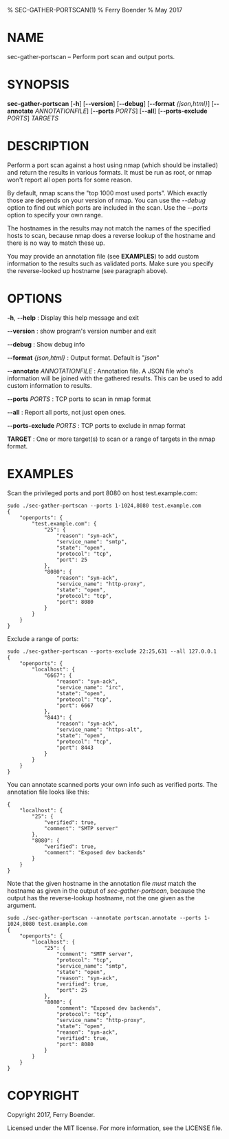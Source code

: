 % SEC-GATHER-PORTSCAN(1)
% Ferry Boender
% May 2017

<!---
Convert with pandoc to Groff man format:

pandoc this.md -s -t man > this.1
--->

# NAME

sec-gather-portscan – Perform port scan and output ports.

# SYNOPSIS

 **sec-gather-portscan** [**-h**] [**--version**] [**--debug**] [**--format** *{json,html}*] [**--annotate** *ANNOTATIONFILE*] [**--ports** *PORTS*] [**--all**] [**--ports-exclude** *PORTS*] *TARGETS*

# DESCRIPTION

Perform a port scan against a host using nmap (which should be installed) and
return the results in various formats. It must be run as root, or nmap won't
report all open ports for some reason. 

By default, nmap scans the "top 1000 most used ports". Which exactly those are
depends on your version of nmap. You can use the *--debug* option to find out
which ports are included in the scan. Use the *--ports* option to specify your
own range.

The hostnames in the results may not match the names of the specified hosts to
scan, because nmap does a reverse lookup of the hostname and there is no way
to match these up.

You may provide an annotation file (see **EXAMPLES**) to add custom
information to the results such as validated ports. Make sure you specify the
reverse-looked up hostname (see paragraph above).

# OPTIONS

**-h**, **--help**
:   Display this help message and exit

**--version**
:   show program's version number and exit

**--debug**
:   Show debug info

**--format** *{json,html}*
:   Output format. Default is "*json*"

**--annotate** *ANNOTATIONFILE*
:   Annotation file. A JSON file who's information will be joined with the gathered results. This can be used to add custom information to results.

**--ports** *PORTS*
:   TCP ports to scan in nmap format

**--all**
:   Report all ports, not just open ones.

**--ports-exclude** *PORTS*
:   TCP ports to exclude in nmap format

**TARGET**
:   One or more target(s) to scan or a range of targets in the nmap format.


# EXAMPLES

Scan the privileged ports and port 8080 on host test.example.com:

    sudo ./sec-gather-portscan --ports 1-1024,8080 test.example.com
    {
        "openports": {
            "test.example.com": {
                "25": {
                    "reason": "syn-ack", 
                    "service_name": "smtp", 
                    "state": "open", 
                    "protocol": "tcp", 
                    "port": 25
                }, 
                "8080": {
                    "reason": "syn-ack", 
                    "service_name": "http-proxy", 
                    "state": "open", 
                    "protocol": "tcp", 
                    "port": 8080
                }
            }
        }
    }

Exclude a range of ports:

    sudo ./sec-gather-portscan --ports-exclude 22:25,631 --all 127.0.0.1
	{
		"openports": {
			"localhost": {
				"6667": {
					"reason": "syn-ack", 
					"service_name": "irc", 
					"state": "open", 
					"protocol": "tcp", 
					"port": 6667
				}, 
				"8443": {
					"reason": "syn-ack", 
					"service_name": "https-alt", 
					"state": "open", 
					"protocol": "tcp", 
					"port": 8443
				}
			}
		}
	}

You can annotate scanned ports your own info such as verified ports. The annotation file
looks like this:

    {
        "localhost": {
            "25": {
                "verified": true,
                "comment": "SMTP server"
            },
            "8080": {
                "verified": true,
                "comment": "Exposed dev backends"
            }
        }
    }

Note that the given hostname in the annotation file *must* match the hostname
as given in the output of *sec-gather-portscan*, because the output has the
reverse-lookup hostname, not the one given as the argument.

    sudo ./sec-gather-portscan --annotate portscan.annotate --ports 1-1024,8080 test.example.com
    {
        "openports": {
            "localhost": {
                "25": {
                    "comment": "SMTP server", 
                    "protocol": "tcp", 
                    "service_name": "smtp", 
                    "state": "open", 
                    "reason": "syn-ack", 
                    "verified": true, 
                    "port": 25
                }, 
                "8080": {
                    "comment": "Exposed dev backends", 
                    "protocol": "tcp", 
                    "service_name": "http-proxy", 
                    "state": "open", 
                    "reason": "syn-ack", 
                    "verified": true, 
                    "port": 8080
                }
            }
        }
    }

# COPYRIGHT

Copyright 2017, Ferry Boender.

Licensed under the MIT license. For more information, see the LICENSE file.
